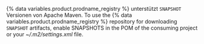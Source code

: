 {% data variables.product.prodname_registry %} unterstützt `SNAPSHOT` Versionen von Apache Maven. To use the {% data variables.product.prodname_registry %} repository for downloading `SNAPSHOT` artifacts, enable SNAPSHOTS in the POM of the consuming project or your  *~/.m2/settings.xml* file.
